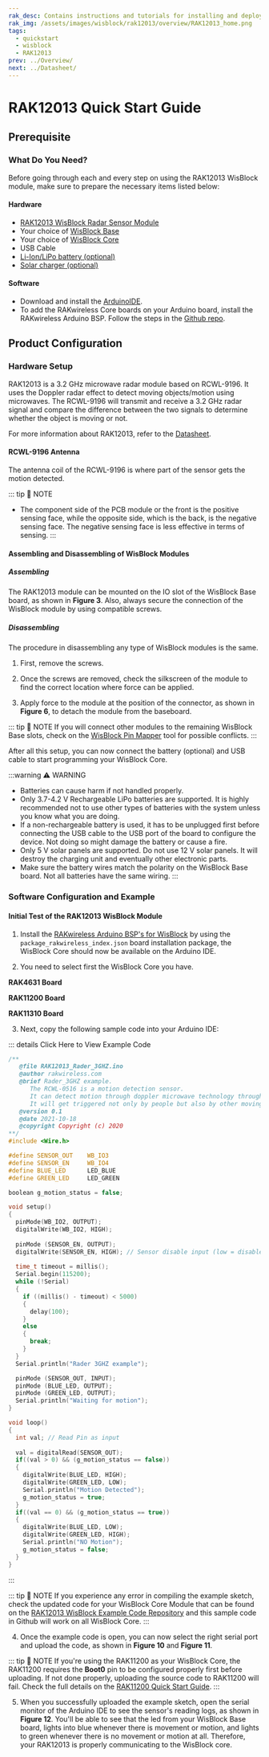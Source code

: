 ```yaml
---
rak_desc: Contains instructions and tutorials for installing and deploying your RAK12013. Instructions are written in a detailed and step-by-step manner for an easier experience in setting up your device. Aside from the hardware configuration, it also contains a software setup that includes detailed example codes that will help you get started.
rak_img: /assets/images/wisblock/rak12013/overview/RAK12013_home.png
tags:
  - quickstart
  - wisblock
  - RAK12013
prev: ../Overview/ 
next: ../Datasheet/ 
---
```


# RAK12013 Quick Start Guide

## Prerequisite

### What Do You Need?

Before going through each and every step on using the RAK12013 WisBlock module, make sure to prepare the necessary items listed below:

#### Hardware

- [RAK12013 WisBlock Radar Sensor Module](https://store.rakwireless.com/products/rak12013-wisblock-radar-sensor)
- Your choice of [WisBlock Base](https://store.rakwireless.com/collections/wisblock-base) 
- Your choice of [WisBlock Core](https://store.rakwireless.com/collections/wisblock-core)
- USB Cable
- [Li-Ion/LiPo battery (optional)](https://store.rakwireless.com/collections/wisblock-accessory/products/battery-connector-cable)
- [Solar charger (optional)](https://store.rakwireless.com/collections/wisblock-accessory/products/solar-panel-connector-cable)

#### Software

- Download and install the [ArduinoIDE](https://www.arduino.cc/en/Main/Software).
- To add the RAKwireless Core boards on your Arduino board, install the RAKwireless Arduino BSP. Follow the steps in the [Github repo](https://github.com/RAKWireless/RAKwireless-Arduino-BSP-Index).

## Product Configuration

### Hardware Setup

RAK12013 is a 3.2&nbsp;GHz microwave radar module based on RCWL-9196. It uses the Doppler radar effect to detect moving objects/motion using microwaves. The RCWL-9196 will transmit and receive a 3.2&nbsp;GHz radar signal and compare the difference between the two signals to determine whether the object is moving or not.

For more information about RAK12013, refer to the [Datasheet](../Datasheet/).

<rk-img
  src="/assets/images/wisblock/rak12013/quickstart/rak12013-assembly.png"
  width="50%"
  caption="RAK12013 connection to WisBlock Base"
/>

#### RCWL-9196 Antenna

<rk-img
  src="/assets/images/wisblock/rak12013/quickstart/rak12013-antenna.png"
  width="60%"
  caption="WisBlock Radar Sensor Antenna Coil"
/>

The antenna coil of the RCWL-9196 is where part of the sensor gets the motion detected.

::: tip 📝 NOTE
 - The component side of the PCB module or the front is the positive sensing face, while the opposite side, which is the back, is the negative sensing face. The negative sensing face is less effective in terms of sensing.
::: 

#### Assembling and Disassembling of WisBlock Modules

##### Assembling

The RAK12013 module can be mounted on the IO slot of the WisBlock Base board, as shown in **Figure 3**. Also, always secure the connection of the WisBlock module by using compatible screws.

<rk-img
  src="/assets/images/wisblock/rak12013/quickstart/mounting-mechanism.png"
  width="60%"
  caption="RAK12013 mounting connection to WisBlock Base module"
/>

##### Disassembling

The procedure in disassembling any type of WisBlock modules is the same. 

1. First, remove the screws.  

<rk-img
  src="/assets/images/wisblock/rak12013/quickstart/removing_screw.png"
  width="70%"
  caption="Removing screws from the WisBlock module"
/>

2. Once the screws are removed, check the silkscreen of the module to find the correct location where force can be applied.

<rk-img
  src="/assets/images/wisblock/rak12013/quickstart/detach_silkscreen.png"
  width="70%"
  caption="Detaching silkscreen on the WisBlock module"
/>

3. Apply force to the module at the position of the connector, as shown in **Figure 6**, to detach the module from the baseboard.

<rk-img
  src="/assets/images/wisblock/rak12013/quickstart/detach_module.png"
  width="70%"
  caption="Applying even forces on the proper location of a WisBlock module"
/>

::: tip 📝 NOTE
If you will connect other modules to the remaining WisBlock Base slots, check on the [WisBlock Pin Mapper](https://docs.rakwireless.com/Knowledge-Hub/Pin-Mapper/) tool for possible conflicts. 
:::

After all this setup, you can now connect the battery (optional) and USB cable to start programming your WisBlock Core.

:::warning ⚠️ WARNING
- Batteries can cause harm if not handled properly.
- Only 3.7-4.2&nbsp;V Rechargeable LiPo batteries are supported. It is highly recommended not to use other types of batteries with the system unless you know what you are doing.
- If a non-rechargeable battery is used, it has to be unplugged first before connecting the USB cable to the USB port of the board to configure the device. Not doing so might damage the battery or cause a fire.
- Only 5&nbsp;V solar panels are supported. Do not use 12&nbsp;V solar panels. It will destroy the charging unit and eventually other electronic parts.
- Make sure the battery wires match the polarity on the WisBlock Base board. Not all batteries have the same wiring.
:::

### Software Configuration and Example

#### Initial Test of the RAK12013 WisBlock Module

1. Install the [RAKwireless Arduino BSP's for WisBlock](https://github.com/RAKWireless/RAKwireless-Arduino-BSP-Index) by using the `package_rakwireless_index.json` board installation package, the WisBlock Core should now be available on the Arduino IDE.

2. You need to select first the WisBlock Core you have.

**RAK4631 Board**

<rk-img
  src="/assets/images/wisblock/rak12013/quickstart/rak4631-board.png"
  width="100%"
  caption="Selecting RAK4631 as WisBlock Core"
/>

**RAK11200 Board**

<rk-img
  src="/assets/images/wisblock/rak12013/quickstart/rak11200-board.png"
  width="100%"
  caption="Selecting RAK11200 as WisBlock Core"
/>

**RAK11310 Board**

<rk-img
  src="/assets/images/wisblock/rak12013/quickstart/rak11310-board.png"
  width="100%"
  caption="Selecting RAK11310 as WisBlock Core"
/>

3. Next, copy the following sample code into your Arduino IDE:

::: details Click Here to View Example Code
```c
/**
   @file RAK12013_Rader_3GHZ.ino
   @author rakwireless.com
   @brief Rader_3GHZ example.
      The RCWL-0516 is a motion detection sensor. 
      It can detect motion through doppler microwave technology through walls or other materials. 
      It will get triggered not only by people but also by other moving objects.
   @version 0.1
   @date 2021-10-18
   @copyright Copyright (c) 2020
**/
#include <Wire.h>

#define SENSOR_OUT    WB_IO3
#define SENSOR_EN     WB_IO4
#define BLUE_LED      LED_BLUE
#define GREEN_LED     LED_GREEN

boolean g_motion_status = false;

void setup() 
{
  pinMode(WB_IO2, OUTPUT);
  digitalWrite(WB_IO2, HIGH);
  
  pinMode (SENSOR_EN, OUTPUT);
  digitalWrite(SENSOR_EN, HIGH); // Sensor disable input (low = disable)
  
  time_t timeout = millis();
  Serial.begin(115200);
  while (!Serial)
  {
    if ((millis() - timeout) < 5000)
    {
      delay(100);
    }
    else
    {
      break;
    }
  }
  Serial.println("Rader 3GHZ example");

  pinMode (SENSOR_OUT, INPUT); 
  pinMode (BLUE_LED, OUTPUT);  
  pinMode (GREEN_LED, OUTPUT);
  Serial.println("Waiting for motion");
}

void loop() 
{
  int val; // Read Pin as input
  
  val = digitalRead(SENSOR_OUT);
  if((val > 0) && (g_motion_status == false))
  {
    digitalWrite(BLUE_LED, HIGH);
    digitalWrite(GREEN_LED, LOW);
    Serial.println("Motion Detected");
    g_motion_status = true;
  }
  if((val == 0) && (g_motion_status == true))
  {
    digitalWrite(BLUE_LED, LOW);
    digitalWrite(GREEN_LED, HIGH);
    Serial.println("NO Motion"); 
    g_motion_status = false;
  }
}

```
:::

::: tip 📝 NOTE
If you experience any error in compiling the example sketch, check the updated code for your WisBlock Core Module that can be found on the [RAK12013 WisBlock Example Code Repository](https://github.com/RAKWireless/WisBlock/tree/master/examples/common/IO/RAK12013_Radar_3GHZ) and this sample code in Github will work on all WisBlock Core.
:::

4. Once the example code is open, you can now select the right serial port and upload the code, as shown in **Figure 10** and **Figure 11**.

::: tip 📝 NOTE
If you're using the RAK11200 as your WisBlock Core, the RAK11200 requires the **Boot0** pin to be configured properly first before uploading. If not done properly, uploading the source code to RAK11200 will fail. Check the full details on the [RAK11200 Quick Start Guide](https://docs.rakwireless.com/Product-Categories/WisBlock/RAK11200/Quickstart/#uploading-to-wisblock).
:::

<rk-img
  src="/assets/images/wisblock/rak12013/quickstart/rak4631-selectport.png"
  width="100%"
  caption="Selecting the correct Serial Port"
/>

<rk-img
  src="/assets/images/wisblock/rak12013/quickstart/rak4631-upload.png"
  width="100%"
  caption="Uploading the RAK12013 example code"
/>

5. When you successfully uploaded the example sketch, open the serial monitor of the Arduino IDE to see the sensor's reading logs, as shown in **Figure 12**. You'll be able to see that the led from your WisBlock Base board, lights into blue whenever there is movement or motion, and lights to green whenever there is no movement or motion at all. Therefore, your RAK12013 is properly communicating to the WisBlock core.

<rk-img
  src="/assets/images/wisblock/rak12013/quickstart/rak12013-serial.png"
  width="80%"
  caption="RAK12013 Radar Sensor readings"
/>